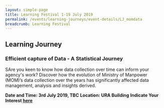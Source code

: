 ```yaml
---
layout: simple-page
title: Learning Festival 1-19 July 2019
permalink: /events/learning-journeys/event-details/LJ_momdata
breadcrumb: Learning Festival
---
```


## Learning Journey
### Efficient capture of Data - A Statistical Journey

SAre you keen to know how data collection over time can inform your agency's work? Discover how the evolution of Ministry of Manpower (MOM)’s data collection over the years has significantly affected data management, analysis and insights derived.

**Date and Time: 3rd July 2019, TBC** 
**Location: URA Building** 
**Indicate Your Interest [here](https://www.eventbrite.sg/e/step-into-my-shoes-making-a-difference-as-a-probation-officer-tickets-61082209533)** 

